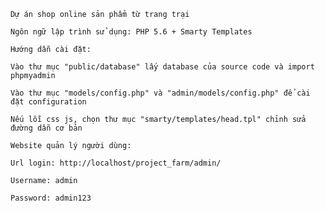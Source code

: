     Dự án shop online sản phẩm từ trang trại

    Ngôn ngữ lập trình sử dụng: PHP 5.6 + Smarty Templates

    Hướng dẫn cài đặt:

    Vào thư mục "public/database" lấy database của source code và import phpmyadmin
    
    Vào thư mục "models/config.php" và "admin/models/config.php" để cài đặt configuration
    
    Nếu lỗi css js, chọn thư mục "smarty/templates/head.tpl" chỉnh sửa đường dẫn cơ bản
    
    Website quản lý người dùng:
    
    Url login: http://localhost/project_farm/admin/
    
    Username: admin
    
    Password: admin123
